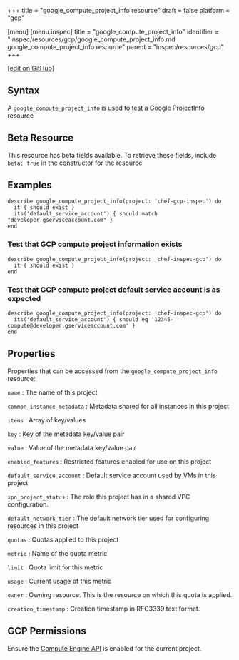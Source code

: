 +++
title = "google_compute_project_info resource"
draft = false
platform = "gcp"

[menu]
  [menu.inspec]
    title = "google_compute_project_info"
    identifier = "inspec/resources/gcp/google_compute_project_info.md google_compute_project_info resource"
    parent = "inspec/resources/gcp"
+++

[\[edit on GitHub\]](https://github.com/inspec/inspec-gcp/blob/master/docs/resources/google_compute_project_info.md)

## Syntax

A `google_compute_project_info` is used to test a Google ProjectInfo resource

## Beta Resource

This resource has beta fields available. To retrieve these fields, include `beta: true` in the constructor for the resource

## Examples

```
describe google_compute_project_info(project: 'chef-gcp-inspec') do
  it { should exist }
  its('default_service_account') { should match "developer.gserviceaccount.com" }
end
```

### Test that GCP compute project information exists

    describe google_compute_project_info(project: 'chef-inspec-gcp') do
      it { should exist }
    end

### Test that GCP compute project default service account is as expected

    describe google_compute_project_info(project: 'chef-inspec-gcp') do
      its('default_service_account') { should eq '12345-compute@developer.gserviceaccount.com' }
    end

## Properties

Properties that can be accessed from the `google_compute_project_info` resource:

`name`
: The name of this project

`common_instance_metadata`
: Metadata shared for all instances in this project

`items`
: Array of key/values

  `key`
  : Key of the metadata key/value pair

  `value`
  : Value of the metadata key/value pair

`enabled_features`
: Restricted features enabled for use on this project

`default_service_account`
: Default service account used by VMs in this project

`xpn_project_status`
: The role this project has in a shared VPC configuration.

`default_network_tier`
: The default network tier used for configuring resources in this project

`quotas`
: Quotas applied to this project

`metric`
: Name of the quota metric

`limit`
: Quota limit for this metric

`usage`
: Current usage of this metric

`owner`
: Owning resource. This is the resource on which this quota is applied.

`creation_timestamp`
: Creation timestamp in RFC3339 text format.

## GCP Permissions

Ensure the [Compute Engine API](https://console.cloud.google.com/apis/library/compute.googleapis.com/) is enabled for the current project.
